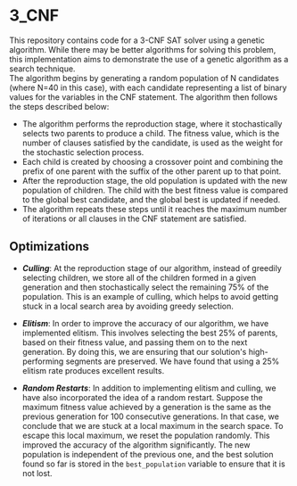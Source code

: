 # 3_CNF

This repository contains code for a 3-CNF SAT solver using a genetic algorithm. While there may be better algorithms for solving this problem, this implementation aims to demonstrate the use of a genetic algorithm as a search technique. <br />
The algorithm begins by generating a random population of N candidates (where N=40 in this case), with each candidate representing a list of binary values for the variables in the CNF statement. The algorithm then follows the steps described below:

* The algorithm performs the reproduction stage, where it stochastically selects two parents to produce a child. The fitness value, which is the number of clauses satisfied by the candidate, is used as the weight for the stochastic selection process.
* Each child is created by choosing a crossover point and combining the prefix of one parent with the suffix of the other parent up to that point.
* After the reproduction stage, the old population is updated with the new population of children. The child with the best fitness value is compared to the global best candidate, and the global best is updated if needed.
* The algorithm repeats these steps until it reaches the maximum number of iterations or all clauses in the CNF statement are satisfied.

## Optimizations

* ***Culling***:
At the reproduction stage of our algorithm, instead of greedily selecting children, we store all of the children formed in a given generation and then stochastically select the remaining 75% of the population. This is an example of culling, which helps to avoid getting stuck in a local search area by avoiding greedy selection.
  
* ***Elitism***:
In order to improve the accuracy of our algorithm, we have implemented elitism. This involves selecting the best 25% of parents, based on their fitness value, and passing them on to the next generation. By doing this, we are ensuring that our solution's high-performing segments are preserved. We have found that using a 25% elitism rate produces excellent results.

* ***Random Restarts***:
In addition to implementing elitism and culling, we have also incorporated the idea of a random restart. Suppose the maximum fitness value achieved by a generation is the same as the previous generation for 100 consecutive generations. In that case, we conclude that we are stuck at a local maximum in the search space. To escape this local maximum, we reset the population randomly. This improved the accuracy of the algorithm significantly. The new population is independent of the previous one, and the best solution found so far is stored in the `best_population` variable to ensure that it is not lost.
